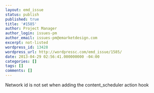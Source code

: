 ```yaml
---
layout: emd_issue
status: publish
published: true
title: '#1585'
author: Project Manager
author_login: issues-pm
author_email: issues-pm@emarketdesign.com
excerpt: not-listed
wordpress_id: 13428
wordpress_url: http://wordpressc.com/emd_issue/1585/
date: 2013-04-29 02:56:41.000000000 -04:00
categories: []
tags: []
comments: []
---
```

Network id is not set when adding the content_scheduler action hook
